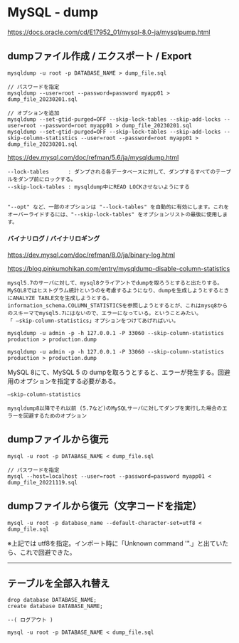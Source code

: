 # MySQL - dump
<https://docs.oracle.com/cd/E17952_01/mysql-8.0-ja/mysqlpump.html>

## dumpファイル作成 / エクスポート / Export
```
mysqldump -u root -p DATABASE_NAME > dump_file.sql 

// パスワードを指定
mysqldump --user=root --password=password myapp01 > dump_file_20230201.sql

// オプションを追加
mysqldump --set-gtid-purged=OFF --skip-lock-tables --skip-add-locks --user=root --password=root myapp01 > dump_file_20230201.sql
mysqldump --set-gtid-purged=OFF --skip-lock-tables --skip-add-locks --skip-column-statistics --user=root --password=root myapp01 > dump_file_20230201.sql
```


<https://dev.mysql.com/doc/refman/5.6/ja/mysqldump.html>
```
--lock-tables      : ダンプされる各データベースに対して、ダンプするすべてのテーブルをダンプ前にロックする。
--skip-lock-tables : mysqldump中にREAD LOCKさせないようにする


"--opt" など、一部のオプションは "--lock-tables" を自動的に有効にします。これをオーバーライドするには、"--skip-lock-tables" をオプションリストの最後に使用します。
```

#### バイナリログ / バイナリロギング
<https://dev.mysql.com/doc/refman/8.0/ja/binary-log.html>


<https://blog.pinkumohikan.com/entry/mysqldump-disable-column-statistics>
```
mysql5.7のサーバに対して、mysql8クライアントでdumpを取ろうとすると出たりする。
MySQL8ではヒストグラム統計というのを考慮するようになり、dumpを生成しようとするときにANALYZE TABLE文を生成しようとする。
information_schema.COLUMN_STATISTICSを参照しようとするとが、これはmysq8からのスキーマでmysql5.7にはないので、エラーになっている。ということみたい。
「 –skip-column-statistics」オプションをつけてあげればいい。

mysqldump -u admin -p -h 127.0.0.1 -P 33060 --skip-column-statistics production > production.dump

mysqldump -u admin -p -h 127.0.0.1 -P 33060 --skip-column-statistics production > production.dump
```

MySQL 8にて、MySQL 5 の dumpを取ろうとすると、エラーが発生する。回避用のオプションを指定する必要がある。
```
–skip-column-statistics

mysqldump8以降でそれ以前 (5.7など)のMySQLサーバに対してダンプを実行した場合のエラーを回避するためのオプション
```


## dumpファイルから復元
```
mysql -u root -p DATABASE_NAME < dump_file.sql 

// パスワードを指定
mysql --host=localhost --user=root --password=password myapp01 < dump_file_20221119.sql
```

## dumpファイルから復元（文字コードを指定）
```
mysql -u root -p database_name --default-character-set=utf8 < dump_file.sql 
```
※上記では utf8を指定。インポート時に「Unknown command '\".」と出ていたら、これで回避できた。


____________________________________________________________________________________________
## テーブルを全部入れ替え
```
drop database DATABASE_NAME;
create database DATABASE_NAME;

--( ログアウト )

mysql -u root -p DATABASE_NAME < dump_file.sql
```





